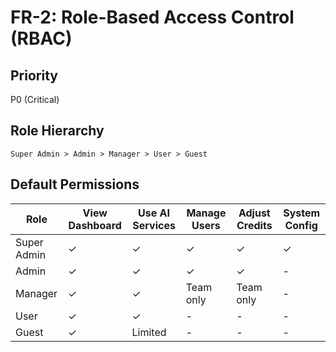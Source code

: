 # FR-2: Role-Based Access Control (RBAC)

## Priority
P0 (Critical)

## Role Hierarchy
```
Super Admin > Admin > Manager > User > Guest
```

## Default Permissions

| Role        | View Dashboard | Use AI Services | Manage Users | Adjust Credits | System Config |
| ----------- | -------------- | --------------- | ------------ | -------------- | ------------- |
| Super Admin | ✓              | ✓               | ✓            | ✓              | ✓             |
| Admin       | ✓              | ✓               | ✓            | ✓              | -             |
| Manager     | ✓              | ✓               | Team only    | Team only      | -             |
| User        | ✓              | ✓               | -            | -              | -             |
| Guest       | ✓              | Limited         | -            | -              | -             |